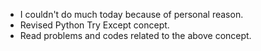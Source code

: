 * I couldn't do much today because of personal reason.
* Revised Python Try Except concept.
* Read problems and codes related to the above concept.